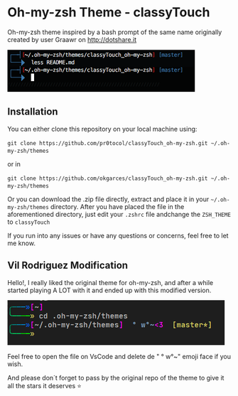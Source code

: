 # Oh-my-zsh Theme - classyTouch

Oh-my-zsh theme inspired by a bash prompt of the same name originally created by user Graawr on http://dotshare.it

![classyTouch](https://raw.githubusercontent.com/okgarces/classyTouch_oh-my-zsh/master/classyTouch.png)

## Installation

You can either clone this repository on your local machine using:

`git clone https://github.com/pr0tocol/classyTouch_oh-my-zsh.git ~/.oh-my-zsh/themes`

or in

`git clone https://github.com/okgarces/classyTouch_oh-my-zsh.git ~/.oh-my-zsh/themes`

Or you can download the .zip file directly, extract and place it in your `~/.oh-my-zsh/themes` directory.
After you have placed the file in the aforementioned directory, just edit your `.zshrc` file andchange the `ZSH_THEME` to `classyTouch`

If you run into any issues or have any questions or concerns, feel free to let me know.

## Vil Rodriguez Modification
Hello!, I really liked the original theme for oh-my-zsh, and after a while started playing A LOT with it and ended up with this modified version.

![WayTooMuchModified-classyTouch](https://raw.githubusercontent.com/vilrodriguez/classyTouch_oh-my-zsh/master/modified.PNG)

Feel free to open the file on VsCode and delete de " ° w°~" emoji face if you wish.

And please don´t forget to pass by the original repo of the theme to give it all the stars it deserves ⭐
